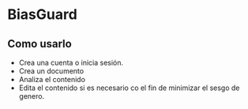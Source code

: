 # BiasGuard

## Como usarlo

- Crea una cuenta o inicia sesión.
- Crea un documento
- Analiza el contenido
- Edita el contenido si es necesario co el fin de minimizar el sesgo de genero.
